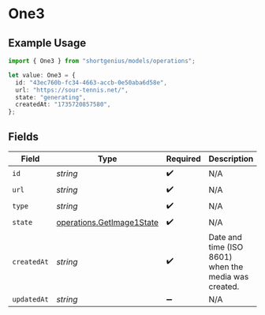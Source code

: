 # One3

## Example Usage

```typescript
import { One3 } from "shortgenius/models/operations";

let value: One3 = {
  id: "43ec760b-fc34-4663-accb-0e50aba6d58e",
  url: "https://sour-tennis.net/",
  state: "generating",
  createdAt: "1735720857580",
};
```

## Fields

| Field                                                                  | Type                                                                   | Required                                                               | Description                                                            |
| ---------------------------------------------------------------------- | ---------------------------------------------------------------------- | ---------------------------------------------------------------------- | ---------------------------------------------------------------------- |
| `id`                                                                   | *string*                                                               | :heavy_check_mark:                                                     | N/A                                                                    |
| `url`                                                                  | *string*                                                               | :heavy_check_mark:                                                     | N/A                                                                    |
| `type`                                                                 | *string*                                                               | :heavy_check_mark:                                                     | N/A                                                                    |
| `state`                                                                | [operations.GetImage1State](../../models/operations/getimage1state.md) | :heavy_check_mark:                                                     | N/A                                                                    |
| `createdAt`                                                            | *string*                                                               | :heavy_check_mark:                                                     | Date and time (ISO 8601) when the media was created.                   |
| `updatedAt`                                                            | *string*                                                               | :heavy_minus_sign:                                                     | N/A                                                                    |